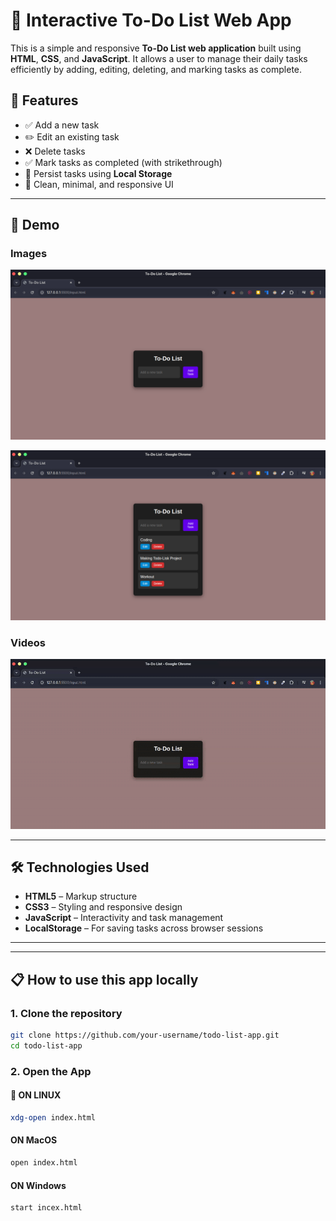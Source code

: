 # 📝 Interactive To-Do List Web App

This is a simple and responsive **To-Do List web application** built using **HTML**, **CSS**, and **JavaScript**. It allows a user to manage their daily tasks efficiently by adding, editing, deleting, and marking tasks as complete.

## 🚀 Features

- ✅ Add a new task
- ✏️ Edit an existing task
- ❌ Delete tasks
- ✅ Mark tasks as completed (with strikethrough)
- 💾 Persist tasks using **Local Storage**
- 🎨 Clean, minimal, and responsive UI

---

## 📸 Demo

### **Images**
![To-Do List Screenshot](./ScreenShots%20and%20Demo/image1.png)

![To-Do List Screenshot](./ScreenShots%20and%20Demo/image2.png)

### **Videos**
![To-Do List Video Demo](./ScreenShots%20and%20Demo/demo.gif)

---

## 🛠️ Technologies Used

- **HTML5** – Markup structure
- **CSS3** – Styling and responsive design
- **JavaScript** – Interactivity and task management
- **LocalStorage** – For saving tasks across browser sessions

---

---

## 📋 How to use this app locally

### 1. Clone the repository

```bash
git clone https://github.com/your-username/todo-list-app.git
cd todo-list-app
```
### 2. Open the App 

####  **🐧 ON LINUX**
```bash
xdg-open index.html
```

#### **ON MacOS**
```bash
open index.html 
```
#### **ON Windows**
```bash
start incex.html 
```